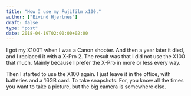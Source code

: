 ```yaml
---
title: "How I use my Fujifilm x100."
author: ["Eivind Hjertnes"]
draft: false
type: "post"
date: 2018-04-19T02:00:00+02:00
---
```


I got my X100T when I was a Canon shooter. And then a year later it
died, and I replaced it with a X-Pro 2. The result was that I did not
use the X100 that much. Mainly because I prefer the X-Pro in more or
less every way.

Then I started to use the X100 again. I just leave it in the office,
with batteries and a 16GB card. To take snapshots. For, you know all the
times you want to take a picture, but the big camera is somewhere else.

